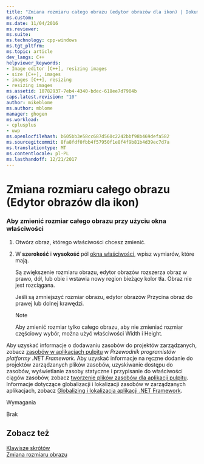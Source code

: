 ```yaml
---
title: "Zmiana rozmiaru całego obrazu (edytor obrazów dla ikon) | Dokumentacja firmy Microsoft"
ms.custom: 
ms.date: 11/04/2016
ms.reviewer: 
ms.suite: 
ms.technology: cpp-windows
ms.tgt_pltfrm: 
ms.topic: article
dev_langs: C++
helpviewer_keywords:
- Image editor [C++], resizing images
- size [C++], images
- images [C++], resizing
- resizing images
ms.assetid: 10782937-7eb4-4340-bdec-618ee7d7904b
caps.latest.revision: "10"
author: mikeblome
ms.author: mblome
manager: ghogen
ms.workload:
- cplusplus
- uwp
ms.openlocfilehash: b605bb3e58cc687d560c2242bbf98b469defa582
ms.sourcegitcommit: 8fa8fdf0fbb4f57950f1e8f4f9b81b4d39ec7d7a
ms.translationtype: MT
ms.contentlocale: pl-PL
ms.lasthandoff: 12/21/2017
---
```

# <a name="resizing-an-entire-image-image-editor-for-icons"></a>Zmiana rozmiaru całego obrazu (Edytor obrazów dla ikon)
### <a name="to-resize-an-entire-image-using-the-properties-window"></a>Aby zmienić rozmiar całego obrazu przy użyciu okna właściwości  
  
1.  Otwórz obraz, którego właściwości chcesz zmienić.  
  
2.  W **szerokość** i **wysokość** pól [okna właściwości](/visualstudio/ide/reference/properties-window), wpisz wymiarów, które mają.  
  
     Są zwiększenie rozmiaru obrazu, edytor obrazów rozszerza obraz w prawo, dół, lub obie i wstawia nowy region bieżący kolor tła. Obraz nie jest rozciągana.  
  
     Jeśli są zmniejszyć rozmiar obrazu, edytor obrazów Przycina obraz do prawej lub dolnej krawędzi.  
  
    > [!NOTE]
    >  Aby zmienić rozmiar tylko całego obrazu, aby nie zmieniać rozmiar częściowy wybór, można użyć właściwości Width i Height.  
  
 Aby uzyskać informacje o dodawaniu zasobów do projektów zarządzanych, zobacz [zasobów w aplikacjach pulpitu](/dotnet/framework/resources/index) w *Przewodnik programistów platformy .NET Framework.* Aby uzyskać informacje na ręczne dodanie do projektów zarządzanych plików zasobów, uzyskiwanie dostępu do zasobów, wyświetlanie zasoby statyczne i przypisanie do właściwości ciągów zasobów, zobacz [tworzenie plików zasobów dla aplikacji pulpitu](/dotnet/framework/resources/creating-resource-files-for-desktop-apps). Informacje dotyczące globalizacji i lokalizacji zasobów w zarządzanych aplikacjach, zobacz [Globalizing i lokalizacja aplikacji .NET Framework](/dotnet/standard/globalization-localization/index).  
  
 Wymagania  
  
 Brak  
  
## <a name="see-also"></a>Zobacz też  
 [Klawisze skrótów](../windows/accelerator-keys-image-editor-for-icons.md)   
 [Zmiana rozmiaru obrazu](../windows/resizing-an-image-image-editor-for-icons.md)

